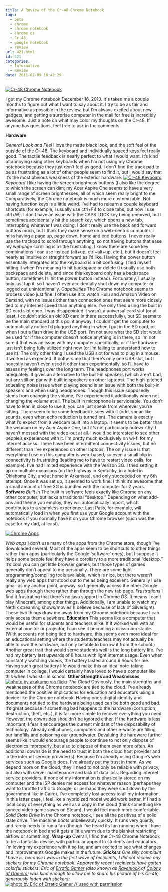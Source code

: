 ```yaml
---
title: A Review of the Cr-48 Chrome Notebook
tags:
  - beta
  - chrome
  - chrome notebook
  - chrome os
  - Cr-48
  - google notebook
  - review
url: 421.html
id: 421
categories:
  - Informative
  - Review
date: 2011-02-09 16:42:29
---
```


[![](http://farm6.static.flickr.com/5209/5271322695_f4fde4f792.jpg "Cr-48 Chrome Notebook")](http://www.flickr.com/photos/bubem/5271322695/)

I got my Chrome notebook December 16, 2010. It's taken me a couple months to figure out what I want to say about it. I try to be as fair and informative as possible in the review, but I'm always excited about new gadgets, and getting a surprise computer in the mail for free is incredibly awesome. Just a note on what may color my thoughts on the Cr-48. If anyone has questions, feel free to ask in the comments.

**Hardware**

_General Look and Feel_ I love the matte black look, and the soft feel of the outside of the Cr-48. The keyboard and individually spaced keys feel really good. The tactile feedback is nearly perfect to what I would want. It’s kind of annoying using other keyboards when I’m not using my Chrome notebook because they just don’t feel as good. I don’t find the track pad to be as frustrating as a lot of other people seem to find it, but I would say that it’s the most obvious weakness of the exterior hardware. [![](http://farm6.static.flickr.com/5173/5431354029_2a1d40a917.jpg "Cr-48 Keyboard")](http://www.flickr.com/photos/bubem/5431354029/) _Keyboard_ I like having the screen brightness buttons (I also like the degree to which the screen can dim; my Acer Aspire One seems to have a very small range of screen brightnesses, all of which seem really bright to me. Comparatively, the Chrome notebook is much more customizable. Not having function keys is a little weird. I’ve had to relearn a couple keyboard shortcuts (for example, I usually use ctrl+F4 to close tabs, but now I use ctrl+W). I don’t have an issue with the CAPS LOCK key being removed, but I sometimes accidentally hit the search key, which opens a new tab, interrupting whatever I was doing. I don’t really use the back and forward buttons much, but I think they make sense on a web-centric computer. I miss having a page up, page down, home and end buttons. I never really use the trackpad to scroll through anything, so not having buttons that ease my webpage scrolling is a little frustrating. I know there are some key combinations I can use instead (alt+up, ctrl+alt+up, etc.), but it doesn’t feel nearly as intuitive or straight forward as I’d like. Having the power button essentially integrated into the keyboard is a bit confusing. I find myself hitting it when I’m meaning to hit backspace or delete (I usually use both backspace and delete, and since this keyboard only has a backspace button, sometimes I’ll hit the power button instead). Fortunately, I usually only just tap it, so I haven’t ever accidentally shut down my computer or logged out unintentionally. _Capabilities_ The Chrome notebook seems to process video just fine. I often use it to watch Hulu and Amazon Video on Demand, with no issues other than connection ones that seem more closely tied to my internet speed than anything else. I’ve only tried using the built in SD card slot once. I was disappointed it wasn’t a universal card slot (or at least, I couldn’t stick an old XD card in there successfully), but SD seems to be the main standard at this point anyway. I couldn’t get the computer to automatically notice I’d plugged anything in when I put in the SD card, or when I put a flash drive in the USB port. I’m not sure what the SD slot would be used for if the computer doesn’t notice anything is in there, so I’m not sure if that was an issue with my computer specifically, or if the hardware just isn’t being fully utilized right now (or I’m failing to understand how to use it). The only other thing I used the USB slot for was to plug in a mouse. It worked as expected. It bothers me that there’s only one USB slot, but I honestly haven’t even used it other than experimentally, so I’ll have to assess my feelings over the long term. The headphones port works adequately. It gives an alternative to the built-in speakers (which aren’t bad, but are still on par with built in speakers on other laptops). The high-pitched squealing noise issue when playing sound is an issue with both the built-in speakers and when using headphones. Though this issue supposedly stems from changing the volume, I’ve experienced it additionally when not changing the volume at all. The built in microphone is serviceable. You don’t have to lean in close to use it, you can just speak from wherever you’re sitting. There seem to be some feedback issues with it (odd, sonar-like sounds, even when echo reduction is turned on). The camera is exactly what I’d expect from a webcam built into a laptop. It seems to be better than the webcam on my Acer Aspire One, but it’s not particularly noteworthy. I haven’t messed with the video-out at all. I would be interested to see other people’s experiences with it. I’m pretty much exclusively on wi-fi for my internet access. There have been intermittent connectivity issues, but no different than I’ve experienced on other laptops. The only issue is that everything I use on this computer is web-based, so even a small blip in connectivity is frustrating (leading me to have to restart video calls, for example). I’ve had limited experience with the Verizon 3G. I tried setting it up on multiple occasions (on the highway in Kentucky, in a hotel in Oklahoma City, and at home in Arkansas), and only succeeded on my 6th attempt. Once it was set up, it seemed to work fine. I think it’s awesome that a small amount of free 3G is bundled with the computer for 2 years. **Software** _Built in_ The built in software feels exactly like Chrome on any other computer, but lacks a traditional “desktop.” Depending on what add-ons and theme you employ, they will automatically import, which contributes to a seamless experience. Last Pass, for example, will automatically load in when you first use your Google account with the notebook if you normally have it on your Chrome browser (such was the case for my dad, at least).

[![](http://farm5.static.flickr.com/4086/5431447085_51590b43a4.jpg "Chrome Apps")](https://chrome.google.com/webstore?hl=en-US)

_Web apps_ I don’t use many of the apps from the Chrome store, though I’ve downloaded several. Most of the apps seem to be shortcuts to other things rather than apps (particularly the Google ‘software’ ones), but I suppose it helps some people feel they have a corollary to a more traditional “desktop.” It’s cool you can get little browser games, but those types of games generally don’t appeal to me personally. There are some light programming/compiling tools available, which is nice, but there weren’t really any web apps that stood out to me as being excellent. Generally I use gmail as my anchor point, anyway, so I generally access the other Google web apps through there rather than through the new tab page. _Frustrations_ I find it frustrating that there’s no java support in Chrome OS. It means I can’t play Minecraft, among other things. Additionally, I am unable to watch my Netflix streaming shows/movies (I believe because of lack of Silverlight). These two things draw me away from my Chrome notebook because I can only access them elsewhere. **Education** This seems like a computer that would be useful for students and teachers alike. If it worked well with an external monitor or projector, I can see it becoming a classroom staple. (With accounts not being tied to hardware, this seems even more ideal for an educational setting where the students/teachers may not actually be able to own the hardware, but only be able to borrow it from the school.) Another great trait that would serve students well is the long battery life. I’ve had my battery last upwards of 8 hours with light internet usage. Even when constantly watching videos, the battery lasted around 6 hours for me. Having such great battery life would make this an ideal note-taking computer in college. I would certainly have loved to have a computer like this when I was still in school. **Other Strengths and Weaknesses** [![](http://farm2.static.flickr.com/1332/704056791_63f1e492d8.jpg "photo by akakumo via flickr")](http://www.flickr.com/photos/kky/704056791/) _The Cloud_ Obviously, the main strengths and weaknesses of the Chrome notebook are tied to the cloud. I’ve already mentioned the positive implications for education and educators using a device like the Chrome notebook. Having one’s digital identity and documents not tied to the hardware being used can be both good and bad. It’s great because if something bad happens to the hardware (corruption, destruction, theft, etc.), it is far more simple to recover everything you need. However, the downsides shouldn’t be ignored either. If the hardware is less important, I fear it encourages the current mindset of the disposability of technology. Already cell phones, computers and other e-waste are filling our landfills and poisoning our groundwater. Devaluing the hardware further seems like it would encourage people to continue to not only dispose of electronics improperly, but also to dispose of them even more often. An additional downside is the need to trust in both the cloud host provider and in the internet service provider(s). Because I’m already using Google’s web services such as Google docs, I’ve already put my trust in them. As we depend more on the cloud, they’ll need to not only be reliable with privacy, but also with server maintenance and lack of data loss. Regarding internet service providers, if none of my information is physically stored on my computer and the ISP denies me access for whatever reason (perhaps they want to throttle traffic to Google, or perhaps they were shut down by the government like in Cairo), I’ve completely lost access to all my information. In this latter case, I feel like a hybridized model would work better. If I had a local copy of everything as well as a copy in the cloud (think something like synced video game saves on Steam), I would feel much more comfortable. _Solid State Drive_ In the Chrome notebook, I see all the positives of a solid state drive. The machine boots unbelievably quickly. It runs very quietly, and rarely needs to run a fan (though I’ve heard its fan running when I have the notebook in bed and it gets a little warm due to the blanket restricting airflow or something). **Wrap-up** Overall, I find the Cr-48 Chrome Notebook to be a fantastic device, with particular appeal to students and educators. I’m loving my experience with it so far, and am excited to see what changes and improvements Google makes in the future. _**Stickers** One silly complaint I have is, because I was in the first wave of recipients, I did not receive any stickers for my Chrome notebook. Apparently recent recipients have gotten colorful stickers. Eric of [Erratic Gamer](http://www.erraticgamer.com/) (also known as [Ravenlock](http://www.colonyofgamers.com/cogforums/member.php?u=481) of [Colony of Gamers](http://www.colonyofgamers.com/)) was kind enough to allow me to share his picture of his Cr-48, generously laden with stickers:_ [![](http://farm6.static.flickr.com/5132/5431331127_939fc1feca.jpg "photo by Eric of Erratic Gamer // used with permission")](http://www.erraticgamer.com/)